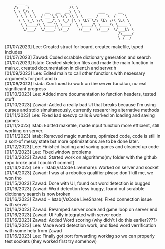 
		 ____                     __                          	
		/\  _`\                  /\ \                         
		\ \ \/\ \     __   __  __\ \ \        ___      __     
		 \ \ \ \ \  /'__`\/\ \/\ \\ \ \  __  / __`\  /'_ `\   
		  \ \ \_\ \/\  __/\ \ \_/ |\ \ \L\ \/\ \L\ \/\ \L\ \  
		   \ \____/\ \____\\ \___/  \ \____/\ \____/\ \____ \ 
		    \/___/  \/____/ \/__/    \/___/  \/___/  \/___L\ \
		                                               /\____/
		                                               \_/__/

[01/07/2023] Lee: Created struct for board, created makefile, typed includes  
[01/07/2023] Zawad: Coded scrabble dictionary generation and search  
[01/07/2023] Istab: Created skeleton files and made the main function in main.c, created documentation in client.h and server.h  
[01/09/2023] Lee: Edited main to call other functions with nexessary arguments for port and ip  
[01/09/2023] Istab: Continued to work on the server function, no real significant progress  
[01/10/2023] Lee: Added more documentation to function headers, tested stuff  
[01/10/2023] Zawad: Added a really bad UI that breaks because I'm using curses and stdio simultaneously, currently researching alternative methods  
[01/11/2023] Lee: Fixed bad execvp calls & worked on loading and saving games  
[01/11/2023] Istab: Editted makefile, made input function more efficient, still working on server.  
[01/11/2023] Istab: Removed magic numbers, optimized code, code is still in a sort-of messy state but more optimizations are to be done later.  
[01/12/2023] Lee: Finished loading and saving games and cleaned up code  
[01/13/2023] Lee: Fixed window problems  
[01/13/2023] Zawad: Started work on algorithms(my folder with the github repo broke and I couldn't commit)  
[01/14/2023] Lee + Istab(VsCode LiveShare): Worked on server and socket  
[01/14/2023] Zawad: I was at a robotics qualifier please don't kill me, we won tho  
[01/15/2023] Zawad: Done with UI, found out word detection is bugged  
[01/16/2023] Zawad: Word detection less buggy, found out scrabble dictionary search is now broken  
[01/16/2023] Zawad + Istab(VsCode LiveShare): Fixed connection issue with server  
[01/16/2023] Zawad: Revamped server code and game loop on server end  
[01/16/2023] Zawad: UI Fully integrated with server code  
[01/16/2023] Zawad: Added Word scoring (why didn't i do this earlier????)  
[01/16/2023] Lee: Made word detection work, and fixed word verrification with some help from Zawad  
[01/16/2023] Lee: Finally got port forwarding working so we can properly test sockets (they worked first try somehow)  
